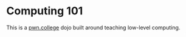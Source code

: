 # Computing 101

This is a [pwn.college](https://pwn.college) dojo built around teaching low-level computing.
